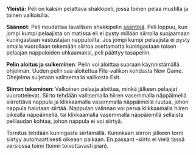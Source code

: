 **Yleistä:** Peli on kaksin pelattava shakkipeli, jossa toinen pelaa mustilla ja toinen valkoisilla.

**Säännöt:** Peli noudattaa tavallisen shakkipelin [sääntöjä](https://fi.wikipedia.org/wiki/Shakki#S.C3.A4.C3.A4nn.C3.B6t). Peli loppuu, kun jompi kumpi pelaajista on matissa eli ei pysty millään siirrolla suojaamaan kuningastaan vastustajan nappuloilta. Jos jompi kumpi pelaajista ei pysty omalla vuorollaan tekemään siirtoa asettamatta kuningastaan toisen pelaajan nappuloiden uhkaamaksi, peli päättyy tasapeliin.

**Pelin aloitus ja sulkeminen**: Pelin voi aloittaa suoraan käynnistämällä ohjelman. Uuden pelin saa aloitettua File-valikon kohdasta New Game. Ohejelma suljetaan valitsemalla valikosta Exit.

**Siirron tekeminen**: Valkoinen pelaaja aloittaa, minkä jälkeen pelaajat vuorottelevat. Siirto tehdään valitsemalla hiiren vasemmalla näppäimellä siirrettävä nappula ja klikkaamalla vasemmalla näppäimellä ruutua, johon nappula halutaan siirtää. Nappulan valinnan voi perua klikkaamalla hiiren oikealla näppäimellä, tai klikkaamalla vasemmalla näppäiemllä sellaista pelilaudan kohtaa, johon nappula ei voi siirtyä.

Tornitus tehdään kuningasta siirtämällä. Kuninkaan siirron jälkeen torni siirtyy automaattisesti oikeaan paikaan. En passant -siirto ei vielä tässä versiossa toimi (toimii toivottavasti pian).
